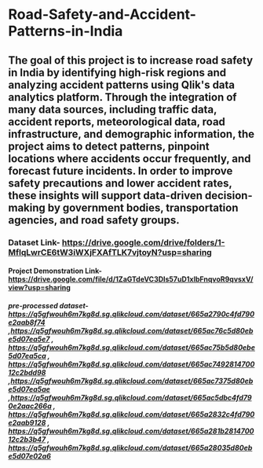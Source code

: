# Road-Safety-and-Accident-Patterns-in-India
## The goal of this project is to increase road safety in India by identifying high-risk regions and analyzing accident patterns using Qlik's data analytics platform. Through the integration of many data sources, including traffic data, accident reports, meteorological data, road infrastructure, and demographic information, the 		project aims to detect patterns, pinpoint locations where accidents occur frequently, and forecast future incidents. In order to improve safety precautions	and lower accident rates, these insights will support data-driven decision-making	by government bodies, transportation agencies, and road safety groups. 
### Dataset Link- https://drive.google.com/drive/folders/1-MflqLwrCE6tW3iWXjFXAfTLK7vjtoyN?usp=sharing
#### Project Demonstration Link- https://drive.google.com/file/d/1ZaGTdeVC3DIs57uD1xlbFnqvoR9qvsxV/view?usp=sharing
##### pre-processed dataset-https://q5gfwouh6m7kg8d.sg.qlikcloud.com/dataset/665a2790c4fd790e2aab8f74 ,https://q5gfwouh6m7kg8d.sg.qlikcloud.com/dataset/665ac76c5d80ebe5d07ea5e7 , https://q5gfwouh6m7kg8d.sg.qlikcloud.com/dataset/665ac75b5d80ebe5d07ea5ca , https://q5gfwouh6m7kg8d.sg.qlikcloud.com/dataset/665ac749281470012c2bdd98 ,https://q5gfwouh6m7kg8d.sg.qlikcloud.com/dataset/665ac7375d80ebe5d07ea5ae ,https://q5gfwouh6m7kg8d.sg.qlikcloud.com/dataset/665ac5dbc4fd790e2aac266a , https://q5gfwouh6m7kg8d.sg.qlikcloud.com/dataset/665a2832c4fd790e2aab9128 , https://q5gfwouh6m7kg8d.sg.qlikcloud.com/dataset/665a281b281470012c2b3b47 , https://q5gfwouh6m7kg8d.sg.qlikcloud.com/dataset/665a28035d80ebe5d07e02a6  

